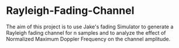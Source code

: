 # Rayleigh-Fading-Channel

The aim of this project is to use Jake's fading Simulator to generate a Rayleigh fading channel for n samples and to analyze the effect of Normalized Maximum Doppler Frequency on the channel amplitude.
